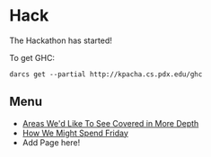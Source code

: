 # Hack


The Hackathon has started!


To get GHC:

```wiki
darcs get --partial http://kpacha.cs.pdx.edu/ghc
```

## Menu

- [Areas We'd Like To See Covered in More Depth](more-depth)
- [How We Might Spend Friday](friday-ideas)
- Add Page here!
